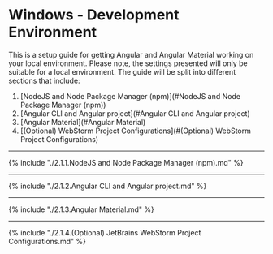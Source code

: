 # Windows - Development Environment

This is a setup guide for getting Angular and Angular Material working on your local environment. Please note, the settings presented will only be suitable for a local environment. The guide will be split into different sections that include:

1. [NodeJS and Node Package Manager (npm)](#NodeJS and Node Package Manager (npm))
2. [Angular CLI and Angular project](#Angular CLI and Angular project)
3. [Angular Material](#Angular Material)
4. [(Optional) WebStorm Project Configurations](#(Optional) WebStorm Project Configurations)

---

{% include "./2.1.1.NodeJS and Node Package Manager (npm).md" %}

------

{% include "./2.1.2.Angular CLI and Angular project.md" %}

---

{% include "./2.1.3.Angular Material.md" %}

---

{% include "./2.1.4.(Optional) JetBrains WebStorm Project Configurations.md" %}

## 



